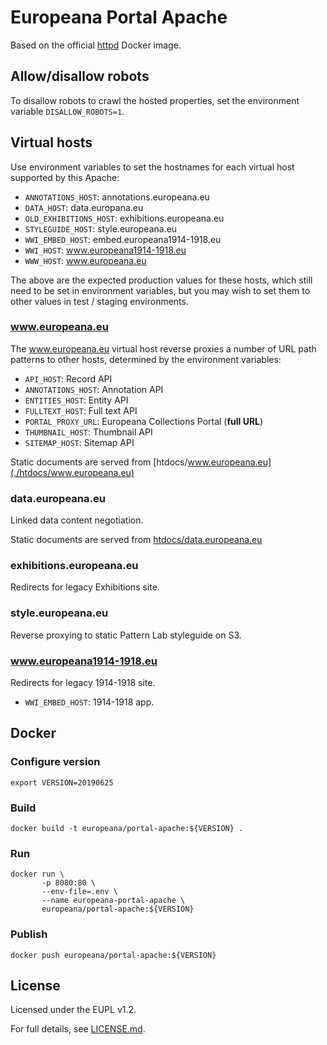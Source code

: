 # Europeana Portal Apache

Based on the official [httpd](https://hub.docker.com/_/httpd) Docker image.

## Allow/disallow robots

To disallow robots to crawl the hosted properties, set the environment
variable `DISALLOW_ROBOTS=1`.

## Virtual hosts

Use environment variables to set the hostnames for each virtual host supported
by this Apache:

* `ANNOTATIONS_HOST`: annotations.europeana.eu
* `DATA_HOST`: data.europana.eu
* `OLD_EXHIBITIONS_HOST`: exhibitions.europeana.eu
* `STYLEGUIDE_HOST`: style.europeana.eu
* `WWI_EMBED_HOST`: embed.europeana1914-1918.eu
* `WWI_HOST`: www.europeana1914-1918.eu
* `WWW_HOST`: www.europeana.eu

The above are the expected production values for these hosts, which still need
to be set in environment variables, but you may wish to set them to other values
in test / staging environments.

### www.europeana.eu

The www.europeana.eu virtual host reverse proxies a number of URL path patterns
to other hosts, determined by the environment variables:

* `API_HOST`: Record API
* `ANNOTATIONS_HOST`: Annotation API
* `ENTITIES_HOST`: Entity API
* `FULLTEXT_HOST`: Full text API
* `PORTAL_PROXY_URL`: Europeana Collections Portal (**full URL**)
* `THUMBNAIL_HOST`: Thumbnail API
* `SITEMAP_HOST`: Sitemap API

Static documents are served from [htdocs/www.europeana.eu](./htdocs/www.europeana.eu)

### data.europeana.eu

Linked data content negotiation.

Static documents are served from [htdocs/data.europeana.eu](./htdocs/data.europeana.eu)

### exhibitions.europeana.eu

Redirects for legacy Exhibitions site.

### style.europeana.eu

Reverse proxying to static Pattern Lab styleguide on S3.

### www.europeana1914-1918.eu

Redirects for legacy 1914-1918 site.

* `WWI_EMBED_HOST`: 1914-1918 app.

## Docker

### Configure version

```shell
export VERSION=20190625
```

### Build

```shell
docker build -t europeana/portal-apache:${VERSION} .
```

### Run

```shell
docker run \
       -p 8080:80 \
       --env-file=.env \
       --name europeana-portal-apache \
       europeana/portal-apache:${VERSION}
```

### Publish
```shell
docker push europeana/portal-apache:${VERSION}
```

## License

Licensed under the EUPL v1.2.

For full details, see [LICENSE.md](LICENSE.md).
